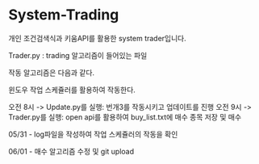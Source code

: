 # System-Trading

개인 조건검색식과 키움API를 활용한 system trader입니다.

Trader.py : trading 알고리즘이 들어있는 파일



작동 알고리즘은 다음과 같다.

윈도우 작업 스케쥴러를 활용하여 작동한다.


오전 8시 -> Update.py를 실행: 번개3를 작동시키고 업데이트를 진행
오전 9시 -> Trader.py를 실행: open api를 활용하여 buy_list.txt에 매수 종목 저장 및 매수

05/31 - log파일을 작성하여 작업 스케쥴러의 작동을 확인

06/01 - 매수 알고리즘 수정 및 git upload
